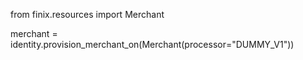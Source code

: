 from finix.resources import Merchant

merchant = identity.provision_merchant_on(Merchant(processor="DUMMY_V1"))